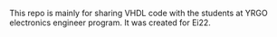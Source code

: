 This repo is mainly for sharing VHDL code with the students at YRGO electronics engineer program. It was created for Ei22.
